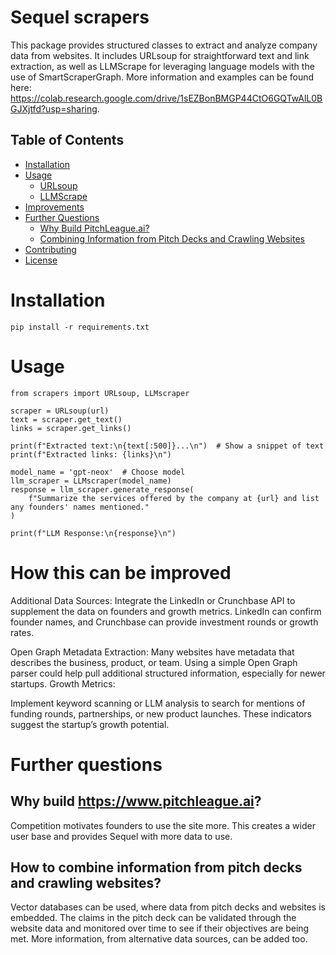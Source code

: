 # Sequel scrapers
This package provides structured classes to extract and analyze company data from websites. It includes URLsoup for straightforward text and link extraction, as well as LLMScrape for leveraging language models with the use of SmartScraperGraph. More information and examples can be found here: https://colab.research.google.com/drive/1sEZBonBMGP44CtO6GQTwAlL0BGJXjtfd?usp=sharing. 

## Table of Contents
- [Installation](#installation)
- [Usage](#usage)
  - [URLsoup](#urlsoup)
  - [LLMScrape](#llmscrape)
- [Improvements](#improvements)
- [Further Questions](#further-questions)
  - [Why Build PitchLeague.ai?](#why-build-pitchleagueai)
  - [Combining Information from Pitch Decks and Crawling Websites](#combining-information-from-pitch-decks-and-crawling-websites)
- [Contributing](#contributing)
- [License](#license)

# Installation

```
pip install -r requirements.txt
```

# Usage
```
from scrapers import URLsoup, LLMscraper

scraper = URLsoup(url) 
text = scraper.get_text()
links = scraper.get_links()

print(f"Extracted text:\n{text[:500]}...\n")  # Show a snippet of text
print(f"Extracted links: {links}\n")

model_name = 'gpt-neox'  # Choose model
llm_scraper = LLMscraper(model_name)
response = llm_scraper.generate_response(
    f"Summarize the services offered by the company at {url} and list any founders' names mentioned."
)

print(f"LLM Response:\n{response}\n")
```

# How this can be improved

Additional Data Sources:
Integrate the LinkedIn or Crunchbase API to supplement the data on founders and growth metrics. LinkedIn can confirm founder names, and Crunchbase can provide investment rounds or growth rates.

Open Graph Metadata Extraction:
Many websites have metadata that describes the business, product, or team. Using a simple Open Graph parser could help pull additional structured information, especially for newer startups.
Growth Metrics:

Implement keyword scanning or LLM analysis to search for mentions of funding rounds, partnerships, or new product launches. These indicators suggest the startup’s growth potential.

# Further questions

## Why build https://www.pitchleague.ai?

Competition motivates founders to use the site more. This creates a wider user base and provides Sequel with more data to use. 

## How to combine information from pitch decks and crawling websites?

Vector databases can be used, where data from pitch decks and websites is embedded. The claims in the pitch deck can be validated through the website data and monitored over time to see if their objectives are being met. More information, from alternative data sources, can be added too.